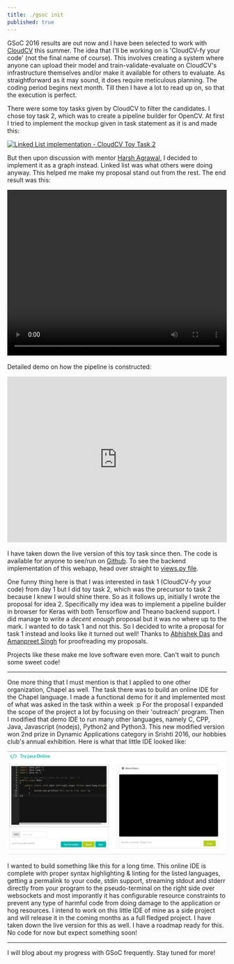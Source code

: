```yaml
---
title: ./gsoc init
published: true
---
```


GSoC 2016 results are out now and I have been selected to work with [CloudCV](https://cloudcv.org/) this summer. The idea that I'll be working on is 'CloudCV-fy your code' (not the final name of course). This involves creating a system where anyone can upload their model and train-validate-evaluate on CloudCV's infrastructure themselves and/or make it available for others to evaluate. As straightforward as it may sound, it does require meticulous planning. The coding period begins next month. Till then I have a lot to read up on, so that the execution is perfect.

There were some toy tasks given by CloudCV to filter the candidates. I chose toy task 2, which was to create a pipeline builder for OpenCV. At first I tried to implement the mockup given in task statement as it is and made this:

<a href="https://i.imgur.com/Ll0TORp.png" data-lightbox="linked-cloudcv" data-title="Linked List implementation - CloudCV Toy Task 2">![Linked List implementation - CloudCV Toy Task 2](https://i.imgur.com/Ll0TORp.png)</a>

But then upon discussion with mentor [Harsh Agrawal](https://github.com/dexter1691), I decided to implement it as a graph instead. Linked list was what others were doing anyway. This helped me make my proposal stand out from the rest. The end result was this:

<video width="100%" height="380px" autoplay loop>
  <source src="https://zippy.gfycat.com/MealyEnchantingBedlingtonterrier.webm" type="video/webm">
  Your browser does not support HTML5 video.
</video>

Detailed demo on how the pipeline is constructed:

<iframe width="100%" height="380px" src="https://www.youtube.com/embed/Y30LX8YrgRY" frameborder="0" allowfullscreen></iframe>
<br>

I have taken down the live version of this toy task since then. The code is available for anyone to see/run on [Github](https://github.com/tocttou/djtest). To see the backend implementation of this webapp, head over straight to [views.py file](https://github.com/tocttou/djtest/blob/master/main/views.py).

One funny thing here is that I was interested in task 1 (CloudCV-fy your code) from day 1 but I did toy task 2, which was the precursor to task 2 because I knew I would shine there. So as it follows up, initially I wrote the proposal for idea 2. Specifically my idea was to implement a pipeline builder in browser for Keras with both Tensorflow and Theano backend support. I did manage to write a *decent enough* proposal but it was no where up to the mark. I wanted to do task 1 and not this. So I decided to write a proposal for task 1 instead and looks like it turned out well! Thanks to [Abhishek Das](https://twitter.com/abhshkdz) and [Amanpreet Singh](https://twitter.com/apsdehal) for proofreading my proposals.

Projects like these make me love software even more. Can't wait to punch some sweet code!

___

One more thing that I must mention is that I applied to one other organization, Chapel as well. The task there was to build an online IDE for the Chapel language. I made a functional demo for it and implemented most of what was asked in the task within a week :p For the proposal I expanded the scope of the project a lot by focusing on their 'outreach' program. Then I modified that demo IDE to run many other languages, namely C, CPP, Java, Javascript (nodejs), Python2 and Python3. This new modified version won 2nd prize in Dynamic Applications category in Srishti 2016, our hobbies club's annual exhibition. Here is what that little IDE looked like:

<a href="/images/posts/try_java.png" data-lightbox="try-java" data-title="My own Web IDE">![My own Web IDE](/images/posts/try_java.png)</a>

I wanted to build something like this for a long time. This online IDE is complete with proper syntax highlighting & linting for the listed languages, getting a permalink to your code, stdin support, streaming stdout and stderr directly from your program to the pseudo-terminal on the right side over websockets and most imporantly it has configurable resource constraints to prevent any type of harmful code from doing damage to the application or hog resources. I intend to work on this little IDE of mine as a side project and will release it in the coming months as a full fledged project. I have taken down the live version for this as well. I have a roadmap ready for this. No code for now but expect something soon!

___

I will blog about my progress with GSoC frequently. Stay tuned for more!